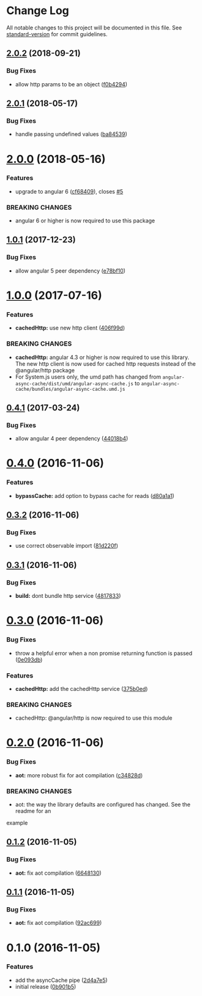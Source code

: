 # Change Log

All notable changes to this project will be documented in this file. See [standard-version](https://github.com/conventional-changelog/standard-version) for commit guidelines.

<a name="2.0.2"></a>
## [2.0.2](https://github.com/mattlewis92/angular-async-cache/compare/v2.0.1...v2.0.2) (2018-09-21)


### Bug Fixes

* allow http params to be an object ([f0b4294](https://github.com/mattlewis92/angular-async-cache/commit/f0b4294))



<a name="2.0.1"></a>
## [2.0.1](https://github.com/mattlewis92/angular-async-cache/compare/v2.0.0...v2.0.1) (2018-05-17)


### Bug Fixes

* handle passing undefined values ([ba84539](https://github.com/mattlewis92/angular-async-cache/commit/ba84539))



<a name="2.0.0"></a>
# [2.0.0](https://github.com/mattlewis92/angular-async-cache/compare/v1.0.1...v2.0.0) (2018-05-16)


### Features

* upgrade to angular 6 ([cf68409](https://github.com/mattlewis92/angular-async-cache/commit/cf68409)), closes [#5](https://github.com/mattlewis92/angular-async-cache/issues/5)


### BREAKING CHANGES

* angular 6 or higher is now required to use this package



<a name="1.0.1"></a>
## [1.0.1](https://github.com/mattlewis92/angular-async-cache/compare/v1.0.0...v1.0.1) (2017-12-23)


### Bug Fixes

* allow angular 5 peer dependency ([e78bf10](https://github.com/mattlewis92/angular-async-cache/commit/e78bf10))



<a name="1.0.0"></a>
# [1.0.0](https://github.com/mattlewis92/angular-async-cache/compare/v0.4.1...v1.0.0) (2017-07-16)


### Features

* **cachedHttp:** use new http client ([406f99d](https://github.com/mattlewis92/angular-async-cache/commit/406f99d))


### BREAKING CHANGES

* **cachedHttp:** angular 4.3 or higher is now required to use this library. The new http client is
now used for cached http requests instead of the @angular/http package
* For System.js users only, the umd path has changed from `angular-async-cache/dist/umd/angular-async-cache.js` to `angular-async-cache/bundles/angular-async-cache.umd.js`


<a name="0.4.1"></a>
## [0.4.1](https://github.com/mattlewis92/angular-async-cache/compare/v0.4.0...v0.4.1) (2017-03-24)


### Bug Fixes

* allow angular 4 peer dependency ([44018b4](https://github.com/mattlewis92/angular-async-cache/commit/44018b4))



<a name="0.4.0"></a>
# [0.4.0](https://github.com/mattlewis92/angular-async-cache/compare/v0.3.2...v0.4.0) (2016-11-06)


### Features

* **bypassCache:** add option to bypass cache for reads ([d80a1a1](https://github.com/mattlewis92/angular-async-cache/commit/d80a1a1))



<a name="0.3.2"></a>
## [0.3.2](https://github.com/mattlewis92/angular-async-cache/compare/v0.3.1...v0.3.2) (2016-11-06)


### Bug Fixes

* use correct observable import ([81d220f](https://github.com/mattlewis92/angular-async-cache/commit/81d220f))



<a name="0.3.1"></a>
## [0.3.1](https://github.com/mattlewis92/angular-async-cache/compare/v0.3.0...v0.3.1) (2016-11-06)


### Bug Fixes

* **build:** dont bundle http service ([4817833](https://github.com/mattlewis92/angular-async-cache/commit/4817833))



<a name="0.3.0"></a>
# [0.3.0](https://github.com/mattlewis92/angular-async-cache/compare/v0.2.0...v0.3.0) (2016-11-06)


### Bug Fixes

* throw a helpful error when a non promise returning function is passed ([0e093db](https://github.com/mattlewis92/angular-async-cache/commit/0e093db))


### Features

* **cachedHttp:** add the cachedHttp service ([375b0ed](https://github.com/mattlewis92/angular-async-cache/commit/375b0ed))


### BREAKING CHANGES

* cachedHttp: @angular/http is now required to use this module



<a name="0.2.0"></a>
# [0.2.0](https://github.com/mattlewis92/angular-async-cache/compare/v0.1.2...v0.2.0) (2016-11-06)


### Bug Fixes

* **aot:** more robust fix for aot compilation ([c34828d](https://github.com/mattlewis92/angular-async-cache/commit/c34828d))


### BREAKING CHANGES

* aot: the way the library defaults are configured has changed. See the readme for an

example



<a name="0.1.2"></a>
## [0.1.2](https://github.com/mattlewis92/angular-async-cache/compare/v0.1.1...v0.1.2) (2016-11-05)


### Bug Fixes

* **aot:** fix aot compilation ([6648130](https://github.com/mattlewis92/angular-async-cache/commit/6648130))



<a name="0.1.1"></a>
## [0.1.1](https://github.com/mattlewis92/angular-async-cache/compare/v0.1.0...v0.1.1) (2016-11-05)


### Bug Fixes

* **aot:** fix aot compilation ([92ac699](https://github.com/mattlewis92/angular-async-cache/commit/92ac699))



<a name="0.1.0"></a>
# 0.1.0 (2016-11-05)


### Features

* add the asyncCache pipe ([2d4a7e5](https://github.com/mattlewis92/angular-async-cache/commit/2d4a7e5))
* initial release ([0b901b5](https://github.com/mattlewis92/angular-async-cache/commit/0b901b5))

